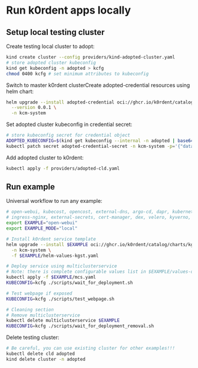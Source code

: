 # Run k0rdent apps locally

## Setup local testing cluster
Create testing local cluster to adopt:
~~~bash
kind create cluster --config providers/kind-adopted-cluster.yaml
# store adopted cluster kubeconfig
kind get kubeconfig -n adopted > kcfg
chmod 0400 kcfg # set minimum attributes to kubeconfig
~~~

Switch to master k0rdent clusterCreate adopted-credential resources using helm chart:
~~~bash
helm upgrade --install adopted-credential oci://ghcr.io/k0rdent/catalog/charts/adopted-credential \
  --version 0.0.1 \
  -n kcm-system
~~~

Set adopted cluster kubeconfig in credential secret:
~~~bash
# store kubeconfig secret for credential object
ADOPTED_KUBECONFIG=$(kind get kubeconfig --internal -n adopted | base64)
kubectl patch secret adopted-credential-secret -n kcm-system -p='{"data":{"value":"'$ADOPTED_KUBECONFIG'"}}'
~~~

Add adopted cluster to k0rdent:
~~~bash
kubectl apply -f providers/adopted-cld.yaml
~~~

## Run example
Universal workflow to run any example:
~~~bash
# open-webui, kubecost, opencost, external-dns, argo-cd, dapr, kubernetes-dashboard
# ingress-nginx, external-secrets, cert-manager, dex, velero, kyverno, prometheus
export EXAMPLE="open-webui"
export EXAMPLE_MODE="local"

# Install k0rdent service template
helm upgrade --install $EXAMPLE oci://ghcr.io/k0rdent/catalog/charts/kgst \
  -n kcm-system \
  -f $EXAMPLE/helm-values-kgst.yaml

# Deploy service using multiclusterservice
# Note: there is complete configurable values list in $EXAMPLE/values-orig.yaml folder.
kubectl apply -f $EXAMPLE/mcs.yaml
KUBECONFIG=kcfg ./scripts/wait_for_deployment.sh

# Test webpage if exposed
KUBECONFIG=kcfg ./scripts/test_webpage.sh

# Cleaning section
# Remove multiclusterservice
kubectl delete multiclusterservice $EXAMPLE
KUBECONFIG=kcfg ./scripts/wait_for_deployment_removal.sh
~~~

Delete testing cluster:
~~~bash
# Be careful, you can use existing cluster for other examples!!!
kubectl delete cld adopted
kind delete cluster -n adopted
~~~
